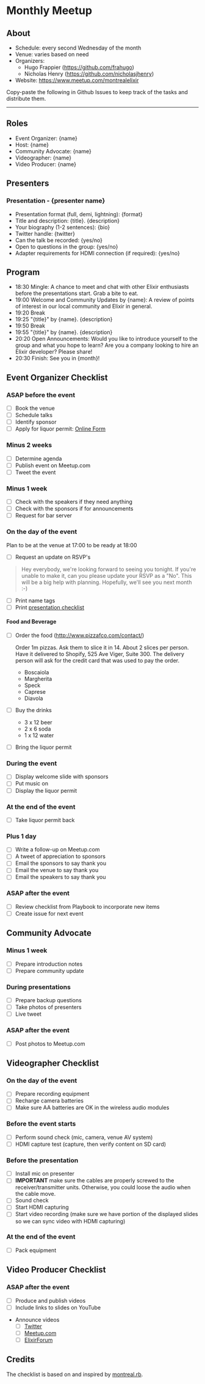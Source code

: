 # Monthly Meetup

## About

* Schedule: every second Wednesday of the month
* Venue: varies based on need
* Organizers:
    * Hugo Frappier (https://github.com/frahugo)
    * Nicholas Henry (https://github.com/nicholasjhenry)
* Website: https://www.meetup.com/montrealelixir

Copy-paste the following in Github Issues to keep track of the tasks and distribute them.

<hr>

## Roles

- Event Organizer: {name}
- Host: {name}
- Community Advocate: {name}
- Videographer: {name}
- Video Producer: {name}

## Presenters

### Presentation - {presenter name}

- Presentation format (full, demi, lightning): {format}
- Title and description: {title}. {description}
- Your biography (1-2 sentences): {bio}
- Twitter handle: {twitter}
- Can the talk be recorded: {yes/no}
- Open to questions in the group: {yes/no}
- Adapter requirements for HDMI connection (if required): {yes/no}

## Program

- 18:30 Mingle: A chance to meet and chat with other Elixir enthusiasts before the presentations start. Grab a bite to eat.
- 19:00 Welcome and Community Updates by {name}: A review of points of interest in our local community and Elixir in general.
- 19:20 Break
- 19:25 "{title}" by {name}. {description}
- 19:50 Break
- 19:55 "{title}" by {name}. {description}
- 20:20 Open Announcements: Would you like to introduce yourself to the group and what you hope to learn? Are you a company looking to hire an Elixir developer? Please share!
- 20:30 Finish: See you in {month}!

## Event Organizer Checklist

### ASAP before the event

- [ ] Book the venue
- [ ] Schedule talks
- [ ] Identify sponsor
- [ ] Apply for liquor permit: [Online Form](https://pes.securitepublique.gouv.qc.ca/acolyte/facettes/permis/captcha.faces?sid=0QJY03KP9RKWS)

###  Minus 2 weeks

- [ ] Determine agenda
- [ ] Publish event on Meetup.com
- [ ] Tweet the event

### Minus 1 week

- [ ] Check with the speakers if they need anything
- [ ] Check with the sponsors if for announcements
- [ ] Request for bar server

### On the day of the event

Plan to be at the venue at 17:00 to be ready at 18:00

- [ ] Request an update on RSVP's

> Hey everybody, we're looking forward to seeing you tonight. If you're unable to make it, can you please update your RSVP as a "No". This will be a big help with planning. Hopefully, we'll see you next month :-)

- [ ] Print name tags
- [ ] Print [presentation checklist](https://github.com/montrealelixir/playbook/issues/18)

#### Food and Beverage

- [ ] Order the food (http://www.pizzafco.com/contact/)  

  Order 1m pizzas. Ask them to slice it in 14. About 2 slices per person.
  Have it delivered to Shopify, 525 Ave Viger, Suite 300. The   delivery person will ask for the credit card that was used to pay the order.

  - Boscaiola
  - Margherita
  - Speck
  - Caprese
  - Diavola

- [ ] Buy the drinks
  - 3 x 12 beer
  - 2 x 6 soda
  - 1 x 12 water
- [ ] Bring the liquor permit

### During the event

- [ ] Display welcome slide with sponsors
- [ ] Put music on
- [ ] Display the liquor permit

### At the end of the event

- [ ] Take liquor permit back

### Plus 1 day

- [ ] Write a follow-up on Meetup.com
- [ ] A tweet of appreciation to sponsors
- [ ] Email the sponsors to say thank you
- [ ] Email the venue to say thank you
- [ ] Email the speakers to say thank you

### ASAP after the event

- [ ] Review checklist from Playbook to incorporate new items
- [ ] Create issue for next event

## Community Advocate

### Minus 1 week

- [ ] Prepare introduction notes
- [ ] Prepare community update

### During presentations

- [ ] Prepare backup questions
- [ ] Take photos of presenters
- [ ] Live tweet

### ASAP after the event

- [ ] Post photos to Meetup.com

## Videographer Checklist

### On the day of the event

- [ ] Prepare recording equipment
- [ ] Recharge camera batteries
- [ ] Make sure AA batteries are OK in the wireless audio modules

### Before the event starts

- [ ] Perform sound check (mic, camera, venue AV system)
- [ ] HDMI capture test (capture, then verify content on SD card)

### Before the presentation

- [ ] Install mic on presenter
- [ ] **IMPORTANT** make sure the cables are properly screwed to the receiver/transmitter units. Otherwise, you could loose the audio when the cable move.
- [ ] Sound check
- [ ] Start HDMI capturing
- [ ] Start video recording (make sure we have portion of the displayed slides so we can sync video with HDMI capturing)

### At the end of the event

- [ ] Pack equipment

## Video Producer Checklist

### ASAP after the event

- [ ] Produce and publish videos
- [ ] Include links to slides on YouTube
- Announce videos
  - [ ] [Twitter](https://twitter.com/montrealelixir)
  - [ ] [Meetup.com](https://www.meetup.com/montrealelixir/)
  - [ ] [ElixirForum](https://elixirforum.com/c/learning-resources/talks)

## Credits

The checklist is based on and inspired by [montreal.rb](https://github.com/montrealrb/playbook/blob/master/checklists/meetup.md).
